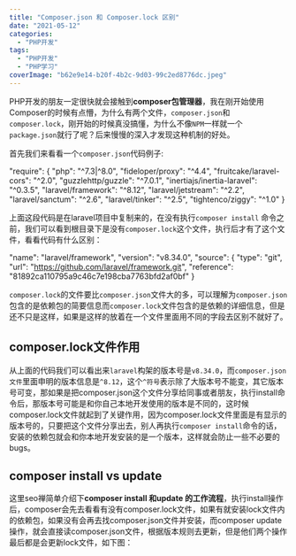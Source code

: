 ```yaml
---
title: "Composer.json 和 Composer.lock 区别"
date: "2021-05-12"
categories: 
  - "PHP开发"
tags: 
  - "PHP开发"
  - "PHP学习"
coverImage: "b62e9e14-b20f-4b2c-9d03-99c2ed8776dc.jpeg"
---
```


PHP开发的朋友一定很快就会接触到**composer包管理器**，我在刚开始使用Composer的时候有点懵，为什么有两个文件，`composer.json`和`composer.lock`，刚开始的时候真没搞懂，为什么不像`NPM`一样就一个`package.json`就行了呢？后来慢慢的深入才发现这种机制的好处。

首先我们来看看一个`composer.json`代码例子:

"require": {
       "php": "^7.3|^8.0",
       "fideloper/proxy": "^4.4",
       "fruitcake/laravel-cors": "^2.0",
       "guzzlehttp/guzzle": "^7.0.1",
       "inertiajs/inertia-laravel": "^0.3.5",
       "laravel/framework": "^8.12",
       "laravel/jetstream": "^2.2",
       "laravel/sanctum": "^2.6",
       "laravel/tinker": "^2.5",
       "tightenco/ziggy": "^1.0"
   }

上面这段代码是在laravel项目中复制来的，在没有执行`composer install` 命令之前，我们可以看到根目录下是没有`composer.lock`这个文件，执行后才有了这个文件，看看代码有什么区别：

"name": "laravel/framework",
"version": "v8.34.0",
"source": {
    "type": "git",
    "url": "https://github.com/laravel/framework.git",
    "reference": "81892ca110795a9c46c7e198cba7763bfd2af0bf"
}

`composer.lock`的文件要比`composer.json`文件大的多，可以理解为`composer.json`包含的是依赖包的简要信息而`composer.lock`文件包含的是依赖的详细信息，但是还不只是这样，如果是这样的放着在一个文件里面用不同的字段去区别不就好了。

## composer.lock文件作用

从上面的代码我们可以看出来`laravel`构架的版本号是`v8.34.0`，而`composer.json文件`里面申明的版本信息是`^8.12`，这个`^符号`表示除了大版本号不能变，其它版本号可变，那如果是把composer.json这个文件分享给同事或者朋友，执行install命令后，那版本号可能是和你自己本地开发使用的版本是不同的，这时候composer.lock文件就起到了关键作用，因为composer.lock文件里面是有显示的版本号的，只要把这个文件分享出去，别人再执行`composer install`命令的话，安装的依赖包就会和你本地开发安装的是一个版本，这样就会防止一些不必要的bugs。

## composer install vs update

这里seo禅简单介绍下**composer install 和update 的工作流程**，执行install操作后，composer会先去看看有没有composer.lock文件，如果有就安装lock文件内的依赖包，如果没有会再去找composer.json文件并安装，而composer update操作，就会直接读composer.json文件，根据版本规则去更新，但是他们两个操作最后都是会更新lock文件，如下图：
